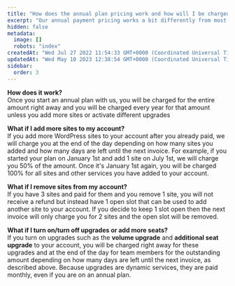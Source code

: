 ```yaml
---
title: "How does the annual plan pricing work and how will I be charged?"
excerpt: "Our annual payment pricing works a bit differently from most other services."
hidden: false
metadata: 
  image: []
  robots: "index"
createdAt: "Wed Jul 27 2022 11:54:33 GMT+0000 (Coordinated Universal Time)"
updatedAt: "Wed May 10 2023 12:38:54 GMT+0000 (Coordinated Universal Time)"
sidebar:
  order: 3
---
```

<b>How does it work?</b>  
Once you start an annual plan with us, you will be charged for the entire amount right away and you will be charged every year for that amount unless you add more sites or activate different upgrades

<b>What if I add more sites to my account?</b>  
If you add more WordPress sites to your account after you already paid, we will charge you at the end of the day depending on how many sites you added and how many days are left until the next invoice. For example, if you started your plan on January 1st and add 1 site on July 1st, we will charge you 50% of the amount. Once it's January 1st again, you will be charged 100% for all sites and other services you have added to your account.

<b>What if I remove sites from my account?</b>  
If you have 3 sites and paid for them and you remove 1 site, you will not receive a refund but instead have 1 open slot that can be used to add another site to your account. If you decide to keep 1 slot open then the next invoice will only charge you for 2 sites and the open slot will be removed.

<b>What if I turn on/turn off upgrades or add more seats?</b>  
If you turn on upgrades such as the **volume upgrade** and **additional seat upgrade** to your account, you will be charged right away for these upgrades and at the end of the day for team members for the outstanding amount depending on how many days are left until the next invoice, as described above. Because upgrades are dynamic services, they are paid monthly, even if you are on an annual plan.
